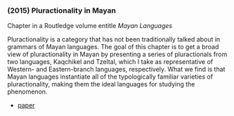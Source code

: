 ### (2015) Pluractionality in Mayan ###

Chapter in a Routledge volume entitle *Mayan Languages*

Pluractionality is a category that has not been traditionally talked about in grammars of Mayan languages. The goal of this chapter is to get a broad view of pluractionality in Mayan by presenting a series of pluractionals from two languages, Kaqchikel and Tzeltal, which I take as representative of Western- and Eastern-branch languages, respectively. What we find is that Mayan languages instantiate all of the typologically familiar varieties of pluractionality, making them the ideal languages for studying the phenomenon. 

+ [paper](./resources/papers/mayanplrc.pdf)

